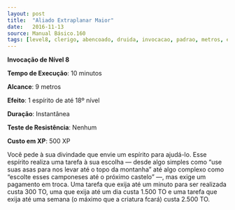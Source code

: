 ```yaml
---
layout: post
title:  "Aliado Extraplanar Maior"
date:   2016-11-13
source: Manual Básico.160
tags: [level8, clerigo, abencoado, druida, invocacao, padrao, metros, espirito, instantanea, nenhum, experiencia]
---
```


**Invocação de Nível 8**

**Tempo de Execução**: 10 minutos

**Alcance**: 9 metros

**Efeito**: 1 espírito de até 18º nível

**Duração**: Instantânea

**Teste de Resistência**: Nenhum

**Custo em XP**: 500 XP

Você pede à sua divindade que envie um espírito para ajudá-lo. Esse espírito realiza uma tarefa à sua escolha — desde algo simples como “use suas asas para nos levar até o topo da montanha” até algo complexo como “escolte esses camponeses até o próximo castelo” —, mas exige um pagamento em troca. 
Uma tarefa que exija até um minuto para ser realizada custa 300 TO, uma que exija até um dia custa 1.500 TO e uma  tarefa que exija até uma semana (o máximo que a criatura fcará) custa 2.500 TO.
